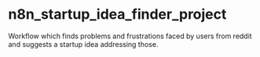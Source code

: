 # n8n_startup_idea_finder_project
Workflow which finds problems and frustrations faced by users from reddit and suggests a startup idea addressing those.
